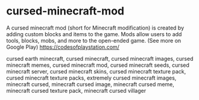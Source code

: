 # cursed-minecraft-mod
A cursed minecraft mod (short for Minecraft modification) is created by adding custom blocks and items to the game. Mods allow users to add tools, blocks, mobs, and more to the open-ended game. (See more on Google Play) https://codesofplaystation.com/ <p> cursed earth minecraft, cursed minecraft, cursed minecraft images, cursed minecraft memes, cursed minecraft mod, cursed minecraft seeds, cursed minecraft server, cursed minecraft skins, cursed minecraft texture pack, cursed minecraft texture packs, extremely cursed minecraft images, minecraft cursed, minecraft cursed image, minecraft cursed meme, minecraft cursed texture pack, minecraft cursed villager
